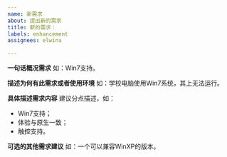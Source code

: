 ```yaml
---
name: 新需求
about: 提出新的需求
title: 新的需求：
labels: enhancement
assignees: elwina

---
```


**一句话概况需求**
如：Win7支持。

**描述为何有此需求或者使用环境**
如：学校电脑使用Win7系统，其上无法运行。

**具体描述需求内容**
建议分点描述，如：
- Win7支持；
- 体验与原生一致；
- 触控支持。

**可选的其他需求建议**
如：一个可以兼容WinXP的版本。

